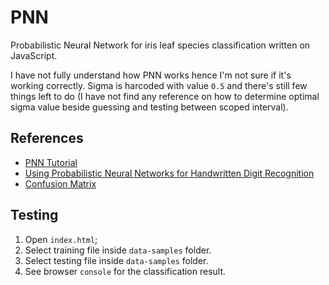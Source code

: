 # PNN
Probabilistic Neural Network for iris leaf species classification written on JavaScript.

I have not fully understand how PNN works hence I'm not sure if it's working correctly. Sigma is harcoded with value `0.5` and there's still few things left to do (I have not find any reference on how to determine optimal sigma value beside guessing and testing between scoped interval).

## References
- [PNN Tutorial](https://www.cse.unr.edu/~looney/cs773b/PNNtutorial.pdf)
- [Using Probabilistic Neural Networks for Handwritten Digit Recognition](https://scialert.net/fulltext/?doi=jai.2011.288.294)
- [Confusion Matrix](https://towardsdatascience.com/confusion-matrix-for-your-multi-class-machine-learning-model-ff9aa3bf7826#:~:text=To%20calculate%20accuracy%2C%20use%20the,or%20(1%2DAccuracy))

## Testing
1. Open `index.html`;
2. Select training file inside `data-samples` folder.
3. Select testing file inside `data-samples` folder.
4. See browser `console` for the classification result.
